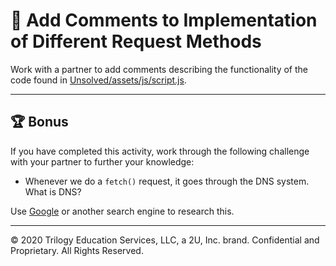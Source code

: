 # 📐 Add Comments to Implementation of Different Request Methods

Work with a partner to add comments describing the functionality of the code found in [Unsolved/assets/js/script.js](./Unsolved/assets/js/script.js).

---

## 🏆 Bonus

If you have completed this activity, work through the following challenge with your partner to further your knowledge:

* Whenever we do a `fetch()` request, it goes through the DNS system. What is DNS?

Use [Google](https://www.google.com) or another search engine to research this.

---
© 2020 Trilogy Education Services, LLC, a 2U, Inc. brand. Confidential and Proprietary. All Rights Reserved.
